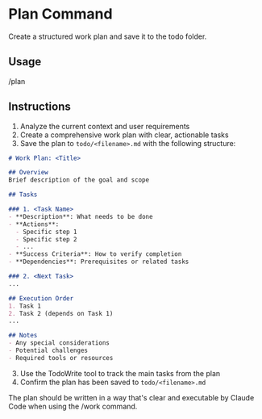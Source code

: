 # Plan Command

Create a structured work plan and save it to the todo folder.

## Usage
/plan <filename>

## Instructions

1. Analyze the current context and user requirements
2. Create a comprehensive work plan with clear, actionable tasks
3. Save the plan to `todo/<filename>.md` with the following structure:

```markdown
# Work Plan: <Title>

## Overview
Brief description of the goal and scope

## Tasks

### 1. <Task Name>
- **Description**: What needs to be done
- **Actions**: 
  - Specific step 1
  - Specific step 2
  - ...
- **Success Criteria**: How to verify completion
- **Dependencies**: Prerequisites or related tasks

### 2. <Next Task>
...

## Execution Order
1. Task 1
2. Task 2 (depends on Task 1)
...

## Notes
- Any special considerations
- Potential challenges
- Required tools or resources
```

3. Use the TodoWrite tool to track the main tasks from the plan
4. Confirm the plan has been saved to `todo/<filename>.md`

The plan should be written in a way that's clear and executable by Claude Code when using the /work command.
